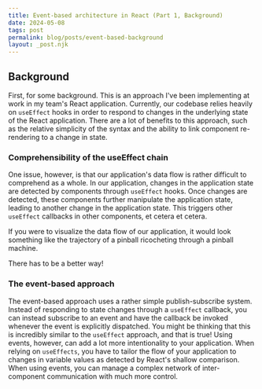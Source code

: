 ```yaml
---
title: Event-based architecture in React (Part 1, Background)
date: 2024-05-08
tags: post
permalink: blog/posts/event-based-background
layout: _post.njk
---
```


## Background

First, for some background. This is an approach I've been implementing at work in my team's React application. Currently, our codebase relies heavily on `useEffect` hooks in order to respond to changes in the underlying state of the React application. There are a lot of benefits to this approach, such as the relative simplicity of the syntax and the ability to link component re-rendering to a change in state.

### Comprehensibility of the useEffect chain

One issue, however, is that our application's data flow is rather difficult to comprehend as a whole. In our application, changes in the application state are detected by components through `useEffect` hooks. Once changes are detected, these components further manipulate the application state, leading to another change in the application state. This triggers other `useEffect` callbacks in other components, et cetera et cetera.

If you were to visualize the data flow of our application, it would look something like the trajectory of a pinball ricocheting through a pinball machine.

There has to be a better way!

### The event-based approach

The event-based approach uses a rather simple publish-subscribe system. Instead of responding to state changes through a `useEffect` callback, you can instead subscribe to an event and have the callback be invoked whenever the event is explicitly dispatched. You might be thinking that this is incredibly similar to the `useEffect` approach, and that is true! Using events, however, can add a lot more intentionality to your application. When relying on `useEffects`, you have to tailor the flow of your application to changes in variable values as detected by React's shallow comparison. When using events, you can manage a complex network of inter-component communication with much more control.
